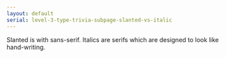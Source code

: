 ```yaml
---
layout: default
serial: level-3-type-trivia-subpage-slanted-vs-italic
---
```

Slanted is with sans-serif. Italics are serifs which are designed to look like hand-writing.